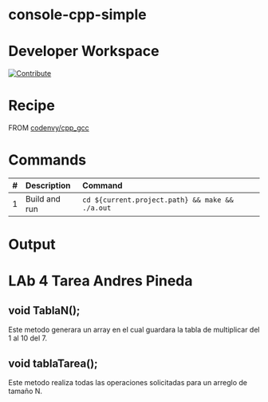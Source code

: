 # console-cpp-simple

# Developer Workspace

[![Contribute](http://beta.codenvy.com/factory/resources/codenvy-contribute.svg)](http://beta.codenvy.com/f?id=21w2nx87yto2xi1z)

# Recipe

FROM [codenvy/cpp_gcc](https://hub.docker.com/r/codenvy/cpp_gcc/)

# Commands

| #       | Description           | Command  |
| :------------- |:-------------| :-----|
| 1      | Build and run | `cd ${current.project.path} && make && ./a.out` |


# Output

LAb 4 Tarea Andres Pineda
==========================


void TablaN();
-------------
Este metodo generara un array en el cual guardara la tabla de multiplicar del 1 al 10 del 7.


void tablaTarea();
-------------
Este metodo realiza todas las operaciones solicitadas para un arreglo de tamaño N.
